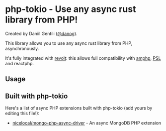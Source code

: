 # php-tokio - Use any async rust library from PHP!

Created by Daniil Gentili ([@danog](https://github.com/danog)).  

This library allows you to use any async rust library from PHP, asynchronously.  

It's fully integrated with [revolt](https://revolt.run): this allows full compatibility with [amphp](https://amphp.org), [PSL](https://github.com/azjezz/psl) and reactphp.  

## Usage

## Built with php-tokio

Here's a list of async PHP extensions built with php-tokio (add yours by editing this file!):

- [nicelocal/mongo-php-async-driver](https://github.com/Nicelocal/mongo-php-async-driver) - An async MongoDB PHP extension